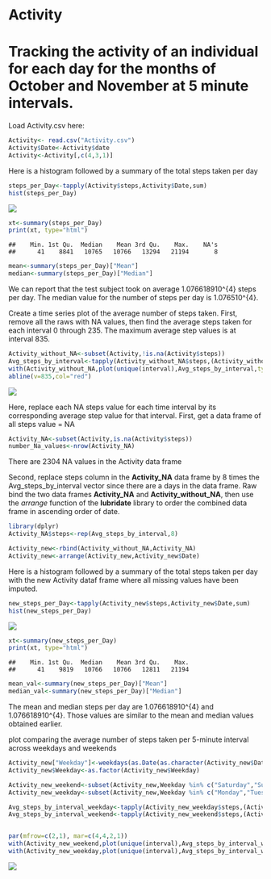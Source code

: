 Activity
================

# Tracking the activity of an individual for each day for the months of October and November at 5 minute intervals.

Load Activity.csv here:

``` r
Activity<- read.csv("Activity.csv")
Activity$Date<-Activity$date
Activity<-Activity[,c(4,3,1)]
```

Here is a histogram followed by a summary of the total steps taken per
day

``` r
steps_per_Day<-tapply(Activity$steps,Activity$Date,sum)
hist(steps_per_Day)
```

![](Activity_files/figure-gfm/histogram1%20steps%20per%20Day-1.png)<!-- -->

``` r
xt<-summary(steps_per_Day)
print(xt, type="html")
```

    ##    Min. 1st Qu.  Median    Mean 3rd Qu.    Max.    NA's 
    ##      41    8841   10765   10766   13294   21194       8

``` r
mean<-summary(steps_per_Day)["Mean"]
median<-summary(steps_per_Day)["Median"]
```

We can report that the test subject took on average 1.076618910^{4}
steps per day. The median value for the number of steps per day is
1.076510^{4}.

Create a time series plot of the average number of steps taken. First,
remove all the raws with NA values, then find the average steps taken
for each interval 0 through 235. The maximum average step values is at
interval 835.

``` r
Activity_without_NA<-subset(Activity,!is.na(Activity$steps))
Avg_steps_by_interval<-tapply(Activity_without_NA$steps,(Activity_without_NA$interval),mean)
with(Activity_without_NA,plot(unique(interval),Avg_steps_by_interval,type="l"))
abline(v=835,col="red")
```

![](Activity_files/figure-gfm/remove%20NA-1.png)<!-- -->

Here, replace each NA steps value for each time interval by its
corresponding average step value for that interval. First, get a data
frame of all steps value = NA

``` r
Activity_NA<-subset(Activity,is.na(Activity$steps))
number_Na_values<-nrow(Activity_NA)
```

There are 2304 NA values in the Activity data frame

Second, replace steps column in the **Activity\_NA** data frame by 8
times the Avg\_steps\_by\_interval vector since there are a days in the
data frame. Raw bind the two data frames **Activity\_NA** and
**Activity\_without\_NA**, then use the *arrange* function of the
**lubridate** library to order the combined data frame in ascending
order of date.

``` r
library(dplyr)
Activity_NA$steps<-rep(Avg_steps_by_interval,8)

Activity_new<-rbind(Activity_without_NA,Activity_NA)
Activity_new<-arrange(Activity_new,Activity_new$Date)
```

Here is a histogram followed by a summary of the total steps taken per
day with the new Activity dataf frame where all missing values have been
imputed.

``` r
new_steps_per_Day<-tapply(Activity_new$steps,Activity_new$Date,sum)
hist(new_steps_per_Day)
```

![](Activity_files/figure-gfm/histogram2%20steps%20per%20Day-1.png)<!-- -->

``` r
xt<-summary(new_steps_per_Day)
print(xt, type="html")
```

    ##    Min. 1st Qu.  Median    Mean 3rd Qu.    Max. 
    ##      41    9819   10766   10766   12811   21194

``` r
mean_val<-summary(new_steps_per_Day)["Mean"]
median_val<-summary(new_steps_per_Day)["Median"]
```

The mean and median steps per day are 1.076618910^{4} and
1.076618910^{4}. Those values are similar to the mean and median values
obtained earlier.

plot comparing the average number of steps taken per 5-minute interval
across weekdays and
weekends

``` r
Activity_new["Weekday"]<-weekdays(as.Date(as.character(Activity_new$Date)))
Activity_new$Weekday<-as.factor(Activity_new$Weekday)

Activity_new_weekend<-subset(Activity_new,Weekday %in% c("Saturday","Sunday"))
Activity_new_weekday<-subset(Activity_new,Weekday %in% c("Monday","Tuesday","Wednesday","Thursday","Friday"))

Avg_steps_by_interval_weekday<-tapply(Activity_new_weekday$steps,(Activity_new_weekday$interval),mean)
Avg_steps_by_interval_weekend<-tapply(Activity_new_weekend$steps,(Activity_new_weekend$interval),mean)


par(mfrow=c(2,1), mar=c(4,4,2,1))
with(Activity_new_weekend,plot(unique(interval),Avg_steps_by_interval_weekend,type="l",main="weekend", xlab ="" ,ylab="Number 0f steps"))
with(Activity_new_weekday,plot(unique(interval),Avg_steps_by_interval_weekday,type="l",main="weekday", xlab ="Interval" ,ylab="Number of steps")) 
```

![](Activity_files/figure-gfm/line%20plot-1.png)<!-- -->
